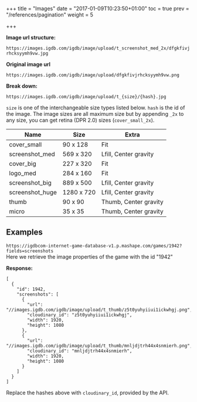 +++
title = "Images"
date = "2017-01-09T10:23:50+01:00"
toc = true
prev = "/references/pagination"
weight = 5

+++

**Image url structure:**

`https://images.igdb.com/igdb/image/upload/t_screenshot_med_2x/dfgkfivjrhcksyymh9vw.jpg`

**Original image url**

`https://images.igdb.com/igdb/image/upload/dfgkfivjrhcksyymh9vw.png`

**Break down:**

`https://images.igdb.com/igdb/image/upload/t_{size}/{hash}.jpg`

`size` is one of the interchangeable size types listed below.
`hash` is the id of the image.
The image sizes are all maximum size but by appending `_2x` to any size, you can get retina (DPR 2.0) sizes (`cover_small_2x`).

| Name|Size  |Extra   |
|---|---|---|
| cover_small   | 90 x 128  | Fit   |
| screenshot_med  | 569 x 320  | Lfill, Center gravity  | 
| cover_big  | 227 x 320  |Fit    |
| logo_med | 284 x 160 |  Fit  |
| screenshot_big |889 x 500  | Lfill, Center gravity |
| screenshot_huge | 1280 x 720 | Lfill, Center gravity |
| thumb | 90 x 90 | Thumb, Center gravity  |
| micro| 35 x 35 | Thumb, Center gravity  |

## Examples

`https://igdbcom-internet-game-database-v1.p.mashape.com/games/1942?fields=screenshots`  
Here we retrieve the image properties of the game with the id "1942"

**Response:**  

    [
      {
        "id": 1942,
        "screenshots": [
          {
            "url": "//images.igdb.com/igdb/image/upload/t_thumb/z5t0yuhyiiui1ickwhgj.png",
            "cloudinary_id": "z5t0yuhyiiui1ickwhgj",
            "width": 1920,
            "height": 1080
          },
          {
            "url": "//images.igdb.com/igdb/image/upload/t_thumb/mnljdjtrh44x4snmierh.png",
            "cloudinary_id": "mnljdjtrh44x4snmierh",
            "width": 1920,
            "height": 1080
          }
        ]
      }
    ]

Replace the hashes above with `cloudinary_id`, provided by the API.